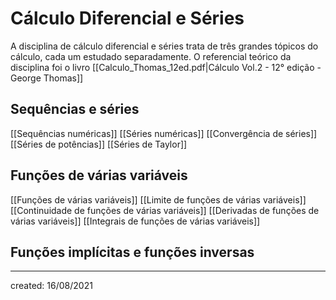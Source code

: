 # Cálculo Diferencial e Séries
A disciplina de cálculo diferencial e séries trata de três grandes tópicos do cálculo, cada um estudado separadamente. O referencial teórico da disciplina foi o livro [[Calculo_Thomas_12ed.pdf|Cálculo Vol.2 - 12° edição - George Thomas]]

## Sequências e séries
[[Sequências numéricas]]
[[Séries numéricas]]
[[Convergência de séries]]
[[Séries de potências]]
[[Séries de Taylor]]

## Funções de várias variáveis
[[Funções de várias variáveis]]
[[Limite de funções de várias variáveis]]
[[Continuidade de funções de várias variáveis]]
[[Derivadas de funções de várias variáveis]]
[[Integrais de funções de várias variáveis]]

## Funções implícitas e funções inversas

---

created: 16/08/2021
